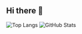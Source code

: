 ## Hi there 👋

![Top Langs](https://github-readme-stats.vercel.app/api/top-langs/?username=your-username&layout=compact)
![GitHub Stats](https://github-readme-stats.vercel.app/api?username=your-username&show_icons=true)
<!--
**louismdv/louismdv** is a ✨ _special_ ✨ repository because its `README.md` (this file) appears on your GitHub profile.

Here are some ideas to get you started:

- 🔭 I’m currently working on ...
- 🌱 I’m currently learning ...
- 👯 I’m looking to collaborate on ...
- 🤔 I’m looking for help with ...
- 💬 Ask me about ...
- 📫 How to reach me: ...
- 😄 Pronouns: ...
- ⚡ Fun fact: ...
-->
